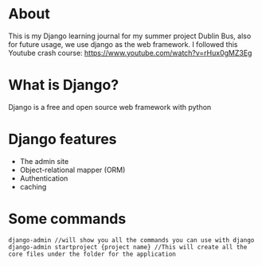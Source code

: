 # About
This is my Django learning journal for my summer project Dublin Bus, also for future usage, we use django as the web framework.
I followed this Youtube crash course: https://www.youtube.com/watch?v=rHux0gMZ3Eg
# What is Django?
Django is a free and open source web framework with python
# Django features
- The admin site
- Object-relational mapper (ORM)
- Authentication
- caching
# Some commands
    django-admin //will show you all the commands you can use with django
    django-admin startproject {project name} //This will create all the core files under the folder for the application